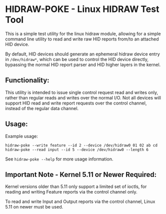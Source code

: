 HIDRAW-POKE - Linux HIDRAW Test Tool
====================================

This is a simple test utility for the linux hidraw module, allowing for a
simple command line utility to read and write raw HID reports from/to an
attached HID device.

By default, HID devices should generate an ephemeral hidraw device entry
in `/dev/hidraw*`, which can be used to control the HID device directly,
bypassing the normal HID report parser and HID higher layers in the
kernel.

Functionality:
--------------
This utility is intended to issue single control request read and writes
only, rather than regular reads and writes over the normal I/O. Not all
devices will support HID read and write report requests over the control
channel, instead of the regular data channel.

Usage:
------

Example usage:
```
hidraw-poke --write feature --id 2 --device /dev/hidraw0 01 02 ab cd
hidraw-poke --read input --id 5 --device /dev/hidraw0 --length 6
```

See `hidraw-poke --help` for more usage information.

Important Note - Kernel 5.11 or Newer Required:
-----------------------------------------------
Kernel versions older than 5.11 only support a limited set of ioctls,
for reading and writing Feature reports via the control channel only.

To read and write Input and Output reports via the control channel,
Linux 5.11 on newer must be used.
